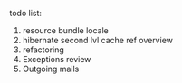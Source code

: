 todo list:
1) resource bundle locale
2) hibernate second lvl cache ref overview
3) refactoring
4) Exceptions review
5) Outgoing mails